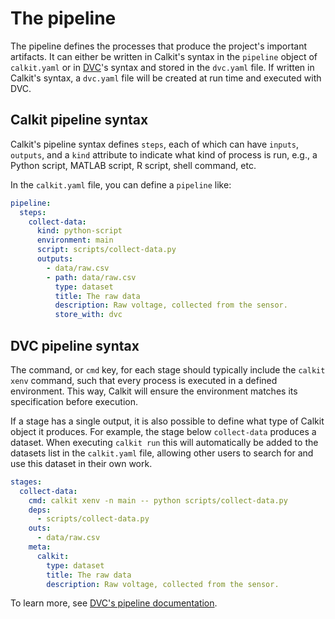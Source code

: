 # The pipeline

The pipeline
defines the processes that produce
the project's important artifacts.
It can either be written in Calkit's syntax in the `pipeline` object
of `calkit.yaml` or in
[DVC](https://dvc.org)'s syntax and stored in the `dvc.yaml` file.
If written in Calkit's syntax, a `dvc.yaml` file will be created at
run time and executed with DVC.

## Calkit pipeline syntax

Calkit's pipeline syntax defines `steps`,
each of which can have `inputs`, `outputs`, and a `kind` attribute
to indicate what kind of process is run,
e.g., a Python script, MATLAB script, R script, shell command, etc.

In the `calkit.yaml` file, you can define a `pipeline` like:

```yaml
pipeline:
  steps:
    collect-data:
      kind: python-script
      environment: main
      script: scripts/collect-data.py
      outputs:
        - data/raw.csv
        - path: data/raw.csv
          type: dataset
          title: The raw data
          description: Raw voltage, collected from the sensor.
          store_with: dvc
```

## DVC pipeline syntax

The command, or `cmd` key, for each stage should typically
include the `calkit xenv` command,
such that every process is executed in a defined environment.
This way,
Calkit will ensure the environment matches its specification
before execution.

If a stage has a single output,
it is also possible to define what type of Calkit object it
produces.
For example, the stage below `collect-data` produces a dataset.
When executing `calkit run` this will automatically be
added to the datasets list in the `calkit.yaml` file,
allowing other users to search for and use this dataset in their
own work.

```yaml
stages:
  collect-data:
    cmd: calkit xenv -n main -- python scripts/collect-data.py
    deps:
      - scripts/collect-data.py
    outs:
      - data/raw.csv
    meta:
      calkit:
        type: dataset
        title: The raw data
        description: Raw voltage, collected from the sensor.
```

To learn more, see
[DVC's pipeline documentation](https://dvc.org/doc/start/data-pipelines/data-pipelines).
